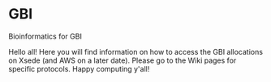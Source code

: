 # GBI
Bioinformatics for GBI

Hello all! Here you will find information on how to access the GBI allocations on Xsede (and AWS on a later date). Please go to the Wiki pages for specific protocols. Happy computing y'all!
